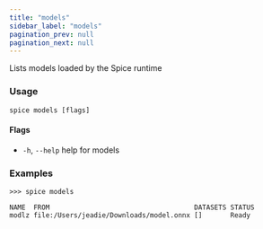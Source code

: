 ```yaml
---
title: "models"
sidebar_label: "models"
pagination_prev: null
pagination_next: null
---
```


Lists models loaded by the Spice runtime

### Usage

```shell 
spice models [flags]
```

#### Flags

  - `-h`, `--help`   help for models

### Examples

```shell
>>> spice models

NAME  FROM                                    DATASETS STATUS
modlz file:/Users/jeadie/Downloads/model.onnx []       Ready
```
